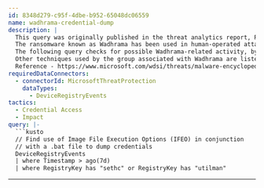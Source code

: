 ```yaml
---
id: 8348d279-c95f-4dbe-b952-65048dc06559
name: wadhrama-credential-dump
description: |
  This query was originally published in the threat analytics report, RDP ransomware persists as Wadhrama.
  The ransomware known as Wadhrama has been used in human-operated attacks that follow a particular pattern. The attackers often use Remote Desktop Protocol (RDP) to gain initial access to a device or network, exfiltrate credentials, and maintain persistance.
  The following query checks for possible Wadhrama-related activity, by detecting the technique these attackers have used in the past to dump credentials.
  Other techniques used by the group associated with Wadhrama are listed under See also.
  Reference - https://www.microsoft.com/wdsi/threats/malware-encyclopedia-description?Name=Ransom:Win32/Wadhrama
requiredDataConnectors:
  - connectorId: MicrosoftThreatProtection
    dataTypes:
      - DeviceRegistryEvents
tactics:
  - Credential Access
  - Impact
query: |-
  ```kusto
  // Find use of Image File Execution Options (IFEO) in conjunction
  // with a .bat file to dump credentials
  DeviceRegistryEvents
  | where Timestamp > ago(7d)
  | where RegistryKey has "sethc" or RegistryKey has "utilman"
  ```
---
```


